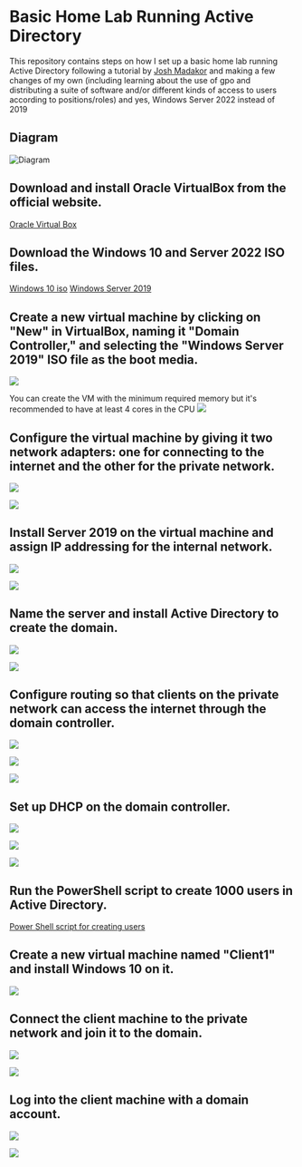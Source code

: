 # Basic Home Lab Running Active Directory

This repository contains steps on how I set up a basic home lab running Active Directory following a tutorial by [Josh Madakor](https://www.youtube.com/@JoshMadakor) and making a few changes of my own (including learning about the use of gpo and distributing a suite of software and/or different kinds of access to users according to positions/roles) and yes, Windows Server 2022 instead of 2019

## Diagram
![Diagram](https://i.imgur.com/dsFYYpW.jpeg)

## Download and install Oracle VirtualBox from the official website.
[Oracle Virtual Box](https://www.virtualbox.org/)

## Download the Windows 10 and Server 2022 ISO files.
[Windows 10 iso](https://www.microsoft.com/en-us/software-download/windows10ISO)
[Windows Server 2019](https://www.microsoft.com/en-us/evalcenter/evaluate-windows-server-2022)

## Create a new virtual machine by clicking on "New" in VirtualBox, naming it "Domain Controller," and selecting the "Windows Server 2019" ISO file as the boot media.

![](https://i.imgur.com/btgyrgC.png)

You can create the VM with the minimum required memory but it's recommended to have at least 4 cores in the CPU
![](https://i.imgur.com/sqM2G6G.png)

##  Configure the virtual machine by giving it two network adapters: one for connecting to the internet and the other for the private network.

![](https://i.imgur.com/Ei5af1k.png)

![](https://i.imgur.com/DxIPr3t.png)

##  Install Server 2019 on the virtual machine and assign IP addressing for the internal network.

![](https://i.imgur.com/VuyP5G1.png)

![](https://i.imgur.com/wJI315f.png)
##  Name the server and install Active Directory to create the domain.
![](attachments/Pasted%20image%2020230402150727.png)

![](attachments/Pasted%20image%2020230402153253.png)

##  Configure routing so that clients on the private network can access the internet through the domain controller.

![](attachments/Pasted%20image%2020230402153829.png)

![](attachments/Pasted%20image%2020230402153904.png)

![](attachments/Pasted%20image%2020230402154123.png)

##  Set up DHCP on the domain controller.
![](attachments/Pasted%20image%2020230402154312.png)

![](attachments/Pasted%20image%2020230402154041.png)

![](attachments/Pasted%20image%2020230402154439.png)


##  Run the PowerShell script to create 1000 users in Active Directory.

[Power Shell script for creating users](https://github.com/joshmadakor1/AD_PS)

##  Create a new virtual machine named "Client1" and install Windows 10 on it.

![](attachments/Pasted%20image%2020230402155056.png)


##  Connect the client machine to the private network and join it to the domain.

![](attachments/Pasted%20image%2020230402155713.png)

![](attachments/Pasted%20image%2020230402155807.png)

##  Log into the client machine with a domain account.

![](attachments/Pasted%20image%2020230402160005.png)

![](attachments/Pasted%20image%2020230402160120.png)
